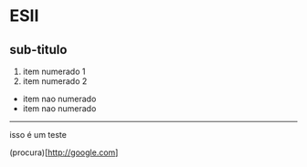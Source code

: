 # ESII

## sub-titulo 

1. item numerado 1
2. item numerado 2

- item nao numerado
- item nao numerado


---  

isso é um teste



(procura)[http://google.com]
